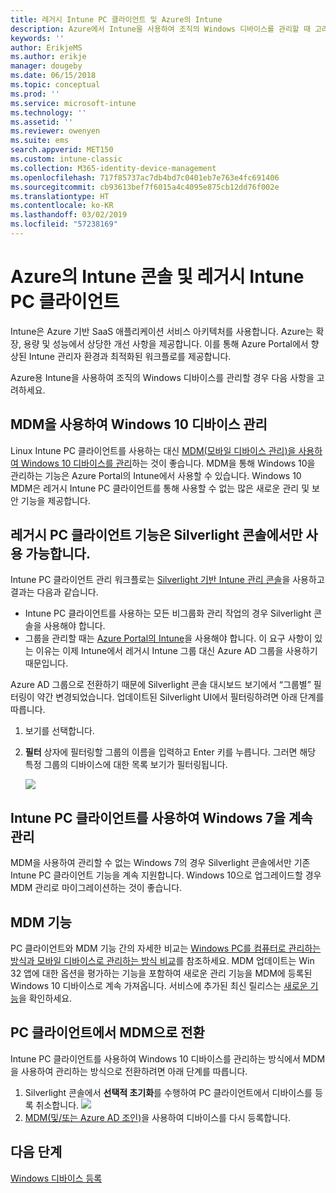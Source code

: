 ```yaml
---
title: 레거시 Intune PC 클라이언트 및 Azure의 Intune
description: Azure에서 Intune을 사용하여 조직의 Windows 디바이스를 관리할 때 고려할 사항입니다.
keywords: ''
author: ErikjeMS
ms.author: erikje
manager: dougeby
ms.date: 06/15/2018
ms.topic: conceptual
ms.prod: ''
ms.service: microsoft-intune
ms.technology: ''
ms.assetid: ''
ms.reviewer: owenyen
ms.suite: ems
search.appverid: MET150
ms.custom: intune-classic
ms.collection: M365-identity-device-management
ms.openlocfilehash: 717f85737ac7db4bd7c0401eb7e763e4fc691406
ms.sourcegitcommit: cb93613bef7f6015a4c4095e875cb12dd76f002e
ms.translationtype: HT
ms.contentlocale: ko-KR
ms.lasthandoff: 03/02/2019
ms.locfileid: "57238169"
---
```

# <a name="intune-on-azure-console-and-legacy-intune-pc-client"></a>Azure의 Intune 콘솔 및 레거시 Intune PC 클라이언트

Intune은 Azure 기반 SaaS 애플리케이션 서비스 아키텍처를 사용합니다. Azure는 확장, 용량 및 성능에서 상당한 개선 사항을 제공합니다. 이를 통해 Azure Portal에서 향상된 Intune 관리자 환경과 최적화된 워크플로를 제공합니다. 

Azure용 Intune을 사용하여 조직의 Windows 디바이스를 관리할 경우 다음 사항을 고려하세요.

## <a name="manage-windows-10-devices-by-using-mdm"></a>MDM을 사용하여 Windows 10 디바이스 관리

Linux Intune PC 클라이언트를 사용하는 대신 [MDM(모바일 디바이스 관리)을 사용하여 Windows 10 디바이스를 관리](https://docs.microsoft.com/intune/device-restrictions-windows-10)하는 것이 좋습니다. MDM을 통해 Windows 10을 관리하는 기능은 Azure Portal의 Intune에서 사용할 수 있습니다. Windows 10 MDM은 레거시 Intune PC 클라이언트를 통해 사용할 수 없는 많은 새로운 관리 및 보안 기능을 제공합니다.

## <a name="legacy-pc-client-features-are-only-available-in-the-silverlight-console"></a>레거시 PC 클라이언트 기능은 Silverlight 콘솔에서만 사용 가능합니다.

Intune PC 클라이언트 관리 워크플로는 [Silverlight 기반 Intune 관리 콘솔](https://manage.microsoft.com/)을 사용하고 결과는 다음과 같습니다.

- Intune PC 클라이언트를 사용하는 모든 비그룹화 관리 작업의 경우 Silverlight 콘솔을 사용해야 합니다.
- 그룹을 관리할 때는 [Azure Portal의 Intune](https://portal.azure.com/)을 사용해야 합니다. 이 요구 사항이 있는 이유는 이제 Intune에서 레거시 Intune 그룹 대신 Azure AD 그룹을 사용하기 때문입니다. 

Azure AD 그룹으로 전환하기 때문에 Silverlight 콘솔 대시보드 보기에서 “그룹별” 필터링이 약간 변경되었습니다. 업데이트된 Silverlight UI에서 필터링하려면 아래 단계를 따릅니다.

1. 보기를 선택합니다.
2. **필터** 상자에 필터링할 그룹의 이름을 입력하고 Enter 키를 누릅니다. 그러면 해당 특정 그룹의 디바이스에 대한 목록 보기가 필터링됩니다.

   ![](media/intune-legacy-pc-client/image01.png)


## <a name="continue-to-manage-windows-7-by-using-intune-pc-client"></a>Intune PC 클라이언트를 사용하여 Windows 7을 계속 관리

MDM을 사용하여 관리할 수 없는 Windows 7의 경우 Silverlight 콘솔에서만 기존 Intune PC 클라이언트 기능을 계속 지원합니다. Windows 10으로 업그레이드할 경우 MDM 관리로 마이그레이션하는 것이 좋습니다.

## <a name="mdm-capabilities"></a>MDM 기능

PC 클라이언트와 MDM 기능 간의 자세한 비교는 [Windows PC를 컴퓨터로 관리하는 방식과 모바일 디바이스로 관리하는 방식 비교](pc-management-comparison.md)를 참조하세요. MDM 업데이트는 Win 32 앱에 대한 옵션을 평가하는 기능을 포함하여 새로운 관리 기능을 MDM에 등록된 Windows 10 디바이스로 계속 가져옵니다. 서비스에 추가된 최신 릴리스는 [새로운 기능](https://docs.microsoft.com/intune/whats-new)을 확인하세요.

## <a name="switch-from-pc-client-to-mdm"></a>PC 클라이언트에서 MDM으로 전환

Intune PC 클라이언트를 사용하여 Windows 10 디바이스를 관리하는 방식에서 MDM을 사용하여 관리하는 방식으로 전환하려면 아래 단계를 따릅니다.

1. Silverlight 콘솔에서 **선택적 초기화**를 수행하여 PC 클라이언트에서 디바이스를 등록 취소합니다.
  ![](media/intune-legacy-pc-client/image02.png)
2. [MDM(및/또는 Azure AD 조인)](https://docs.microsoft.com/intune/windows-enroll)을 사용하여 디바이스를 다시 등록합니다. 

## <a name="next-steps"></a>다음 단계
[Windows 디바이스 등록](https://docs.microsoft.com/intune/windows-enroll)

 
